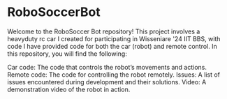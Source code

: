 # RoboSoccerBot

Welcome to the RoboSoccer Bot repository! This project involves a heavyduty rc car I created for participating in Wisseniare '24 IIT BBS, with code I have provided code for both the car (robot) and remote control.
In this repository, you will find the following:

Car code: The code that controls the robot’s movements and actions.
Remote code: The code for controlling the robot remotely.
Issues: A list of issues encountered during development and their solutions.
Video: A demonstration video of the robot in action.

